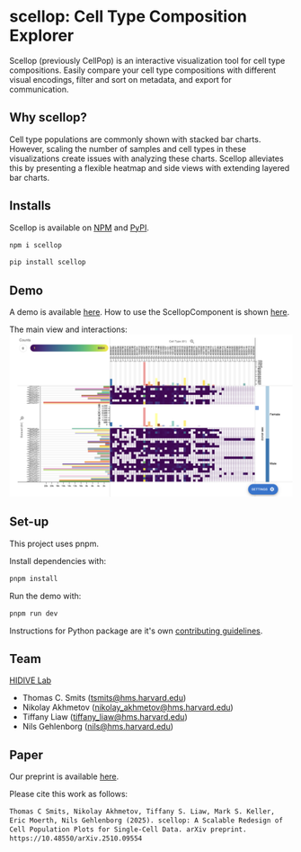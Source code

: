 # scellop: Cell Type Composition Explorer
Scellop (previously CellPop) is an interactive visualization tool for cell type compositions. Easily compare your cell type compositions with different visual encodings, filter and sort on metadata, and export for communication.


## Why scellop? 
Cell type populations are commonly shown with stacked bar charts. However, scaling the number of samples and cell types in these visualizations create issues with analyzing these charts. Scellop alleviates this by presenting a flexible heatmap and side views with extending layered bar charts.


## Installs
Scellop is available on [NPM](https://www.npmjs.com/package/scellop) and [PyPI](https://pypi.org/project/scellop/).


```sh
npm i scellop
```

```sh
pip install scellop
```

## Demo
A demo is available [here](https://scellop.netlify.app). How to use the ScellopComponent is shown [here](./demo/demo.tsx).

The main view and interactions:
![Screen shot of scellop with 64 datasets and 61 celltypes.](assets/scellop_example.png)


## Set-up
This project uses pnpm. 

Install dependencies with:
```sh
pnpm install
```

Run the demo with:
```sh
pnpm run dev
```

Instructions for Python package are it's own [contributing guidelines](./python/CONTRIBUTING.md).


## Team
[HIDIVE Lab](https://hidivelab.org)
- Thomas C. Smits (<tsmits@hms.harvard.edu>)
- Nikolay Akhmetov (<nikolay_akhmetov@hms.harvard.edu>)
- Tiffany Liaw (<tiffany_liaw@hms.harvard.edu>)
- Nils Gehlenborg (<nils@hms.harvard.edu>)

## Paper
Our preprint is available [here](https://arxiv.org/abs/2510.09554).

Please cite this work as follows:

```
Thomas C Smits, Nikolay Akhmetov, Tiffany S. Liaw, Mark S. Keller, Eric Moerth, Nils Gehlenborg (2025). scellop: A Scalable Redesign of Cell Population Plots for Single-Cell Data. arXiv preprint. https://10.48550/arXiv.2510.09554
```
